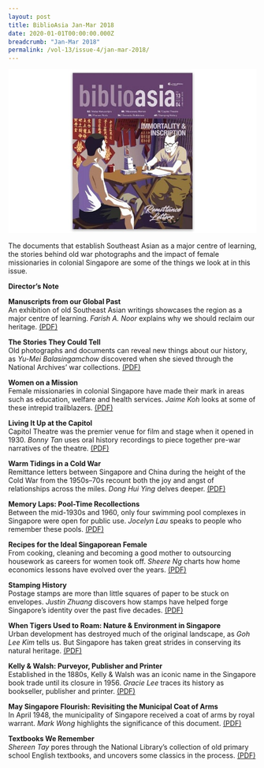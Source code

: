 ```yaml
---
layout: post
title: BiblioAsia Jan-Mar 2018
date: 2020-01-01T00:00:00.000Z
breadcrumb: "Jan-Mar 2018"
permalink: /vol-13/issue-4/jan-mar-2018/
---
```


<img src="/images/Vol-13-issue-4/vol13_iss4.JPG">  

The documents that establish Southeast Asian as a major centre of learning, the stories behind old war photographs and the impact of female missionaries in colonial Singapore are some of the things we look at in this issue.

**Director’s Note**

**Manuscripts from our Global Past** <br>
An exhibition of old Southeast Asian writings showcases the region as a major centre of learning. *Farish A. Noor* explains why we should reclaim our heritage. [(PDF)](/files/pdf/vol-13/v13-issue4_Manuscripts.pdf)

**The Stories They Could Tell** <br>
Old photographs and documents can reveal new things about our history, as *Yu-Mei Balasingamchow* discovered when she sieved through the National Archives’ war collections. [(PDF)](/files/pdf/vol-13/v13-issue4_Stories.pdf)

**Women on a Mission** <br>
Female missionaries in colonial Singapore have made their mark in areas such as education, welfare and health services. *Jaime Koh* looks at some of these intrepid trailblazers. 
[(PDF)](/files/pdf/vol-13/v13-issue4_Women.pdf)

**Living It Up at the Capitol** <br>
Capitol Theatre was the premier venue for film and stage when it opened in 1930. *Bonny Tan* uses oral history recordings to piece together pre-war narratives of the theatre. 
[(PDF)](/files/pdf/vol-13/v13-issue4_Capitol.pdf)

**Warm Tidings in a Cold War** <br>
Remittance letters between Singapore and China during the height of the Cold War from the 1950s–70s recount both the joy and angst of relationships across the miles. *Dong Hui Ying* delves deeper. [(PDF)](/files/pdf/vol-13/v13-issue4_Tidings.pdf)

**Memory Laps: Pool-Time Recollections** <br>
Between the mid-1930s and 1960, only four swimming pool complexes in Singapore were open for public use. *Jocelyn Lau* speaks to people who remember these pools. [(PDF)](/files/pdf/vol-13/v13-issue4_Memory.pdf)

**Recipes for the Ideal Singaporean Female** <br>
From cooking, cleaning and becoming a good mother to outsourcing housework as careers for women took off. *Sheere Ng* charts how home economics lessons have evolved over the years. [(PDF)](/files/pdf/vol-13/v13-issue4_Recipes.pdf)

**Stamping History** <br>
Postage stamps are more than little squares of paper to be stuck on envelopes. *Justin Zhuang* discovers how stamps have helped forge Singapore’s identity over the past five decades. [(PDF)](/files/pdf/vol-13/v13-issue4_Stamping.pdf)

**When Tigers Used to Roam: Nature & Environment in Singapore** <br>
Urban development has destroyed much of the original landscape, as *Goh Lee Kim* tells us. But Singapore has taken great strides in conserving its natural heritage. [(PDF)](/files/pdf/vol-13/v13-issue4_Tigers.pdf)

**Kelly & Walsh: Purveyor, Publisher and Printer** <br>
Established in the 1880s, Kelly & Walsh was an iconic name in the Singapore book trade until its closure in 1956. *Gracie Lee* traces its history as bookseller, publisher and printer. 
[(PDF)](/files/pdf/vol-13/v13-issue4_Kelly.pdf)

**May Singapore Flourish: Revisiting the Municipal Coat of Arms** <br>
In April 1948, the municipality of Singapore received a coat of arms by royal warrant. *Mark Wong* highlights the significance of this document. [(PDF)](/files/pdf/vol-13/v13-issue4_Flourish.pdf)

**Textbooks We Remember** <br>
*Shereen Tay* pores through the National Library’s collection of old primary school English textbooks, and uncovers some classics in the process. [(PDF)](/files/pdf/vol-13/v13-issue4_Textbooks.pdf)
